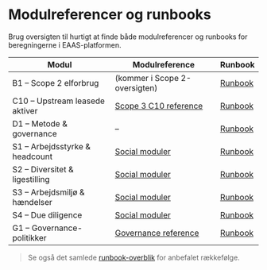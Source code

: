 # Modulreferencer og runbooks

Brug oversigten til hurtigt at finde både modulreferencer og runbooks for beregningerne i EAAS-platformen.

| Modul                          | Modulreference                          | Runbook                              |
| ------------------------------ | --------------------------------------- | ------------------------------------ |
| B1 – Scope 2 elforbrug         | (kommer i Scope 2-oversigten)           | [Runbook](../runbooks/module-b1.md)  |
| C10 – Upstream leasede aktiver | [Scope 3 C10 reference](scope-3-c10.md) | [Runbook](../runbooks/module-c10.md) |
| D1 – Metode & governance       | –                                       | [Runbook](../runbooks/module-d1.md)  |
| S1 – Arbejdsstyrke & headcount | [Social moduler](social-s1-s4.md#s1-headcount) | [Runbook](../runbooks/module-s1.md) |
| S2 – Diversitet & ligestilling | [Social moduler](social-s1-s4.md#s2-diversitet) | [Runbook](../runbooks/module-s2.md) |
| S3 – Arbejdsmiljø & hændelser  | [Social moduler](social-s1-s4.md#s3-haendelser) | [Runbook](../runbooks/module-s3.md) |
| S4 – Due diligence             | [Social moduler](social-s1-s4.md#s4-due-diligence) | [Runbook](../runbooks/module-s4.md) |
| G1 – Governance-politikker     | [Governance reference](governance-g1.md) | [Runbook](../runbooks/module-g1.md) |

> Se også det samlede [runbook-overblik](../runbooks/overview.md) for anbefalet rækkefølge.
